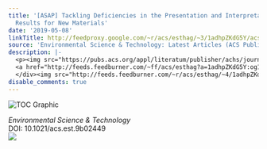 ```yaml
---
title: '[ASAP] Tackling Deficiencies in the Presentation and Interpretation of Adsorption
  Results for New Materials'
date: '2019-05-08'
linkTitle: http://feedproxy.google.com/~r/acs/esthag/~3/1adhpZKdG5Y/acs.est.9b02449
source: 'Environmental Science & Technology: Latest Articles (ACS Publications)'
description: |-
  <p><img src="https://pubs.acs.org/appl/literatum/publisher/achs/journals/content/esthag/0/esthag.ahead-of-print/acs.est.9b02449/20190508/images/medium/es-2019-024494_0002.gif" alt="TOC Graphic"/></p><div><cite>Environmental Science & Technology</cite></div><div>DOI: 10.1021/acs.est.9b02449</div><div class="feedflare">
  <a href="http://feeds.feedburner.com/~ff/acs/esthag?a=1adhpZKdG5Y:og1kXUn-S9c:yIl2AUoC8zA"><img src="http://feeds.feedburner.com/~ff/acs/esthag?d=yIl2AUoC8zA" border="0"></img></a>
  </div><img src="http://feeds.feedburner.com/~r/acs/esthag/~4/1adhpZKdG5Y" height="1" width="1" ...
disable_comments: true
---
```

<p><img src="https://pubs.acs.org/appl/literatum/publisher/achs/journals/content/esthag/0/esthag.ahead-of-print/acs.est.9b02449/20190508/images/medium/es-2019-024494_0002.gif" alt="TOC Graphic"/></p><div><cite>Environmental Science & Technology</cite></div><div>DOI: 10.1021/acs.est.9b02449</div><div class="feedflare">
<a href="http://feeds.feedburner.com/~ff/acs/esthag?a=1adhpZKdG5Y:og1kXUn-S9c:yIl2AUoC8zA"><img src="http://feeds.feedburner.com/~ff/acs/esthag?d=yIl2AUoC8zA" border="0"></img></a>
</div><img src="http://feeds.feedburner.com/~r/acs/esthag/~4/1adhpZKdG5Y" height="1" width="1" ...